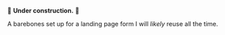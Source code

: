 🚧 **Under construction.** 🚧

A barebones set up for a landing page form I will *likely* reuse all the time.
